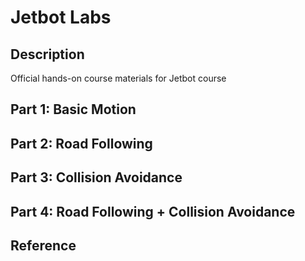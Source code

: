 # Jetbot Labs

## Description

Official hands-on course materials for Jetbot course

## Part 1: Basic Motion

## Part 2: Road Following

## Part 3: Collision Avoidance

## Part 4: Road Following + Collision Avoidance

## Reference
